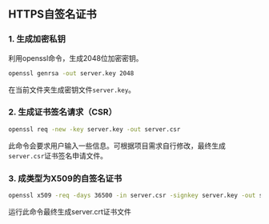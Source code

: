 ## HTTPS自签名证书

### 1. 生成加密私钥

 利用openssl命令，生成2048位加密密钥。

```bash
openssl genrsa -out server.key 2048
```

在当前文件夹生成密钥文件`server.key`。

### 2. 生成证书签名请求（CSR）

```bash
openssl req -new -key server.key -out server.csr
```

此命令会要求用户输入一些信息。可根据项目需求自行修改，最终生成`server.csr`证书签名申请文件。

### 3. 成类型为X509的自签名证书

```bash
openssl x509 -req -days 36500 -in server.csr -signkey server.key -out server.crt
```

运行此命令最终生成server.crt证书文件